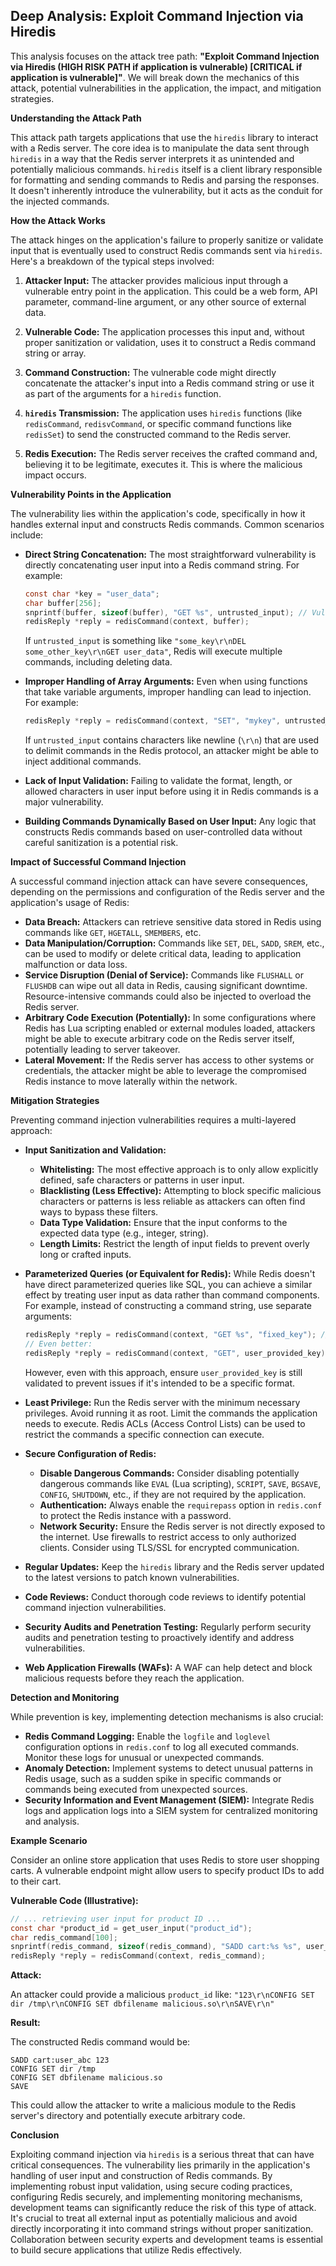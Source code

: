 ## Deep Analysis: Exploit Command Injection via Hiredis

This analysis focuses on the attack tree path: **"Exploit Command Injection via Hiredis (HIGH RISK PATH if application is vulnerable) [CRITICAL if application is vulnerable]"**. We will break down the mechanics of this attack, potential vulnerabilities in the application, the impact, and mitigation strategies.

**Understanding the Attack Path**

This attack path targets applications that use the `hiredis` library to interact with a Redis server. The core idea is to manipulate the data sent through `hiredis` in a way that the Redis server interprets it as unintended and potentially malicious commands. `hiredis` itself is a client library responsible for formatting and sending commands to Redis and parsing the responses. It doesn't inherently introduce the vulnerability, but it acts as the conduit for the injected commands.

**How the Attack Works**

The attack hinges on the application's failure to properly sanitize or validate input that is eventually used to construct Redis commands sent via `hiredis`. Here's a breakdown of the typical steps involved:

1. **Attacker Input:** The attacker provides malicious input through a vulnerable entry point in the application. This could be a web form, API parameter, command-line argument, or any other source of external data.

2. **Vulnerable Code:** The application processes this input and, without proper sanitization or validation, uses it to construct a Redis command string or array.

3. **Command Construction:** The vulnerable code might directly concatenate the attacker's input into a Redis command string or use it as part of the arguments for a `hiredis` function.

4. **`hiredis` Transmission:** The application uses `hiredis` functions (like `redisCommand`, `redisvCommand`, or specific command functions like `redisSet`) to send the constructed command to the Redis server.

5. **Redis Execution:** The Redis server receives the crafted command and, believing it to be legitimate, executes it. This is where the malicious impact occurs.

**Vulnerability Points in the Application**

The vulnerability lies within the application's code, specifically in how it handles external input and constructs Redis commands. Common scenarios include:

* **Direct String Concatenation:**  The most straightforward vulnerability is directly concatenating user input into a Redis command string. For example:
   ```c
   const char *key = "user_data";
   char buffer[256];
   snprintf(buffer, sizeof(buffer), "GET %s", untrusted_input); // Vulnerable!
   redisReply *reply = redisCommand(context, buffer);
   ```
   If `untrusted_input` is something like `"some_key\r\nDEL some_other_key\r\nGET user_data"`, Redis will execute multiple commands, including deleting data.

* **Improper Handling of Array Arguments:**  Even when using functions that take variable arguments, improper handling can lead to injection. For example:
   ```c
   redisReply *reply = redisCommand(context, "SET", "mykey", untrusted_input); // Potentially vulnerable
   ```
   If `untrusted_input` contains characters like newline (`\r\n`) that are used to delimit commands in the Redis protocol, an attacker might be able to inject additional commands.

* **Lack of Input Validation:** Failing to validate the format, length, or allowed characters in user input before using it in Redis commands is a major vulnerability.

* **Building Commands Dynamically Based on User Input:**  Any logic that constructs Redis commands based on user-controlled data without careful sanitization is a potential risk.

**Impact of Successful Command Injection**

A successful command injection attack can have severe consequences, depending on the permissions and configuration of the Redis server and the application's usage of Redis:

* **Data Breach:** Attackers can retrieve sensitive data stored in Redis using commands like `GET`, `HGETALL`, `SMEMBERS`, etc.
* **Data Manipulation/Corruption:**  Commands like `SET`, `DEL`, `SADD`, `SREM`, etc., can be used to modify or delete critical data, leading to application malfunction or data loss.
* **Service Disruption (Denial of Service):**  Commands like `FLUSHALL` or `FLUSHDB` can wipe out all data in Redis, causing significant downtime. Resource-intensive commands could also be injected to overload the Redis server.
* **Arbitrary Code Execution (Potentially):** In some configurations where Redis has Lua scripting enabled or external modules loaded, attackers might be able to execute arbitrary code on the Redis server itself, potentially leading to server takeover.
* **Lateral Movement:** If the Redis server has access to other systems or credentials, the attacker might be able to leverage the compromised Redis instance to move laterally within the network.

**Mitigation Strategies**

Preventing command injection vulnerabilities requires a multi-layered approach:

* **Input Sanitization and Validation:**
    * **Whitelisting:**  The most effective approach is to only allow explicitly defined, safe characters or patterns in user input.
    * **Blacklisting (Less Effective):**  Attempting to block specific malicious characters or patterns is less reliable as attackers can often find ways to bypass these filters.
    * **Data Type Validation:** Ensure that the input conforms to the expected data type (e.g., integer, string).
    * **Length Limits:**  Restrict the length of input fields to prevent overly long or crafted inputs.

* **Parameterized Queries (or Equivalent for Redis):** While Redis doesn't have direct parameterized queries like SQL, you can achieve a similar effect by treating user input as data rather than command components. For example, instead of constructing a command string, use separate arguments:
   ```c
   redisReply *reply = redisCommand(context, "GET %s", "fixed_key"); // Safer if "fixed_key" is hardcoded
   // Even better:
   redisReply *reply = redisCommand(context, "GET", user_provided_key); // Treat user input as a key
   ```
   However, even with this approach, ensure `user_provided_key` is still validated to prevent issues if it's intended to be a specific format.

* **Least Privilege:** Run the Redis server with the minimum necessary privileges. Avoid running it as root. Limit the commands the application needs to execute. Redis ACLs (Access Control Lists) can be used to restrict the commands a specific connection can execute.

* **Secure Configuration of Redis:**
    * **Disable Dangerous Commands:**  Consider disabling potentially dangerous commands like `EVAL` (Lua scripting), `SCRIPT`, `SAVE`, `BGSAVE`, `CONFIG`, `SHUTDOWN`, etc., if they are not required by the application.
    * **Authentication:**  Always enable the `requirepass` option in `redis.conf` to protect the Redis instance with a password.
    * **Network Security:**  Ensure the Redis server is not directly exposed to the internet. Use firewalls to restrict access to only authorized clients. Consider using TLS/SSL for encrypted communication.

* **Regular Updates:** Keep the `hiredis` library and the Redis server updated to the latest versions to patch known vulnerabilities.

* **Code Reviews:** Conduct thorough code reviews to identify potential command injection vulnerabilities.

* **Security Audits and Penetration Testing:** Regularly perform security audits and penetration testing to proactively identify and address vulnerabilities.

* **Web Application Firewalls (WAFs):**  A WAF can help detect and block malicious requests before they reach the application.

**Detection and Monitoring**

While prevention is key, implementing detection mechanisms is also crucial:

* **Redis Command Logging:** Enable the `logfile` and `loglevel` configuration options in `redis.conf` to log all executed commands. Monitor these logs for unusual or unexpected commands.
* **Anomaly Detection:**  Implement systems to detect unusual patterns in Redis usage, such as a sudden spike in specific commands or commands being executed from unexpected sources.
* **Security Information and Event Management (SIEM):** Integrate Redis logs and application logs into a SIEM system for centralized monitoring and analysis.

**Example Scenario**

Consider an online store application that uses Redis to store user shopping carts. A vulnerable endpoint might allow users to specify product IDs to add to their cart.

**Vulnerable Code (Illustrative):**

```c
// ... retrieving user input for product ID ...
const char *product_id = get_user_input("product_id");
char redis_command[100];
snprintf(redis_command, sizeof(redis_command), "SADD cart:%s %s", user_id, product_id);
redisReply *reply = redisCommand(context, redis_command);
```

**Attack:**

An attacker could provide a malicious `product_id` like: `"123\r\nCONFIG SET dir /tmp\r\nCONFIG SET dbfilename malicious.so\r\nSAVE\r\n"`

**Result:**

The constructed Redis command would be:

```
SADD cart:user_abc 123
CONFIG SET dir /tmp
CONFIG SET dbfilename malicious.so
SAVE
```

This could allow the attacker to write a malicious module to the Redis server's directory and potentially execute arbitrary code.

**Conclusion**

Exploiting command injection via `hiredis` is a serious threat that can have critical consequences. The vulnerability lies primarily in the application's handling of user input and construction of Redis commands. By implementing robust input validation, using secure coding practices, configuring Redis securely, and implementing monitoring mechanisms, development teams can significantly reduce the risk of this type of attack. It's crucial to treat all external input as potentially malicious and avoid directly incorporating it into command strings without proper sanitization. Collaboration between security experts and development teams is essential to build secure applications that utilize Redis effectively.
